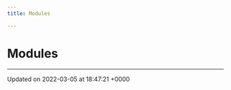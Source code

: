 ```yaml
---
title: Modules

---
```


# Modules







-------------------------------

Updated on 2022-03-05 at 18:47:21 +0000
